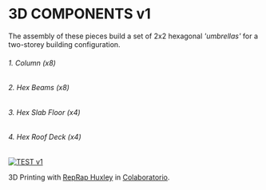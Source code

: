 # 3D COMPONENTS v1

The assembly of these pieces build a set of 2x2 hexagonal *'umbrellas'* for a two-storey building configuration.

###### 1. Column (x8)
###### 2. Hex Beams (x8)
###### 3. Hex Slab Floor (x4)
###### 4. Hex Roof Deck (x4)

<a href="http://angelpontes.eu/blog/3d-print-colaboratorio" title="blog.angelpontes.eu"><img src="https://github.com/angelpontes/PFC/blob/master/IMAGES/3D-PRINT-TEST-v1.jpg?raw=true" alt="TEST v1" title="TEST v1"></a>

3D Printing with [RepRap Huxley](http://reprap.org/wiki/Huxley "reprap.org") in [Colaboratorio](http://colaboratorio.colaborativa.eu/ "Colaboratorio").
